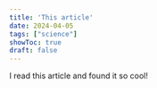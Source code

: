 ```yaml
---
title: 'This article'
date: 2024-04-05
tags: ["science"]
showToc: true
draft: false
---
```


I read this article and found it so cool!
